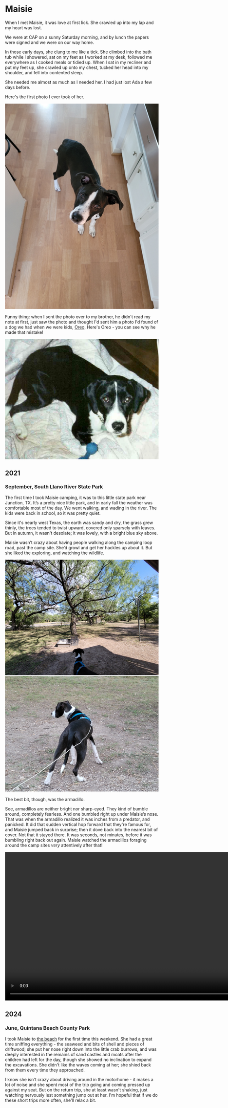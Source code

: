 # Maisie

When I met Maisie, it was love at first lick. She crawled up into my lap and my heart was lost.

We were at CAP on a sunny Saturday morning, and by lunch the papers were signed and we were on our way home.

In those early days, she clung to me like a tick. She climbed into the bath tub while I showered, sat on my feet as I worked at my desk, followed me everywhere as I cooked meals or tidied up. When I sat in my recliner and put my feet up, she crawled up onto my chest, tucked her head into my shoulder, and fell into contented sleep.

She needed me almost as much as I needed her. I had just lost Ada a few days before.

Here's the first photo I ever took of her.

<photo-gallery>
    <img src="/pages/pets/maisie/20210612_181022_(WebShare).jpg" title="Maisie, 2021" alt="A black and white dog">
</photo-gallery>

Funny thing: when I sent the photo over to my brother, he didn't read my note at first, just saw the photo and thought I'd sent him a photo I'd found of a dog we had when we were kids, [Oreo](/pets/oreo). Here's Oreo - you can see why he made that mistake!

<photo-gallery>
    <img src="/pages/pets//oreo/oreo8.jpg" title="Oreo, circa 1990" alt="This dog looks identical to the first, except the ears are a different shape">
</photo-gallery>

## 2021

### September, South Llano River State Park

The first time I took Maisie camping, it was to this little state park near Junction, TX. It’s a pretty nice little park, and in early fall the weather was comfortable most of the day. We went walking, and wading in the river. The kids were back in school, so it was pretty quiet.

Since it's nearly west Texas, the earth was sandy and dry, the grass grew thinly, the trees tended to twist upward, covered only sparsely with leaves. But in autumn, it wasn't desolate; it was lovely, with a bright blue sky above.

Maisie wasn’t crazy about having people walking along the camping loop road, past the camp site. She’d growl and get her hackles up about it. But she liked the exploring, and watching the wildlife.

<photo-gallery>
    <img src="/pages/pets/maisie/20020127_152041_(WebShare).jpg" 
        title="A nice little campground on the near side of west Texas" 
        alt="It was pretty in the evening light">
    <img src="/pages/pets/maisie/20020126_185050_(WebShare).jpg" 
        title="Maisie guarding her newly-claimed domain" 
        alt="She's watching something intently, poised for action">
</photo-gallery>

The best bit, though, was the armadillo.

See, armadillos are neither bright nor sharp-eyed. They kind of bumble around, completely fearless. And one bumbled right up under Maisie’s nose. That was when the armadillo realized it was inches from a predator, and panicked. It did that sudden vertical hop forward that they're famous for, and Maisie jumped back in surprise; then it dove back into the nearest bit of cover. Not that it stayed there. It was seconds, not minutes, before it was bumbling right back out again. Maisie watched the armadillos foraging around the camp sites *very* attentively after that!

<video width="864" height="486" controls>
    <source src="/pages/pets/maisie/20020127_184716_780p.mp4" type="video/mp4" title="Maisie and the Armadillo" alt="A short clip of the encounter">
</video>

## 2024

### June, Quintana Beach County Park

I took Maisie to [the beach](/places/quintana) for the first time this weekend. She had a great time sniffing everything - the seaweed and bits of shell and pieces of driftwood; she put her nose right down into the little crab burrows, and was deeply interested in the remains of sand castles and moats after the children had left for the day, though she showed no inclination to expand the excavations. She didn't like the waves coming at her; she shied back from them every time they approached.

I know she isn't crazy about driving around in the motorhome - it makes a lot of noise and she spent most of the trip going and coming pressed up against my seat. But on the return trip, she at least wasn't shaking, just watching nervously lest something jump out at her. I'm hopeful that if we do these short trips more often, she'll relax a bit.